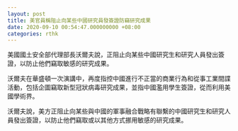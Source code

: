```yaml
---
layout: post
title: 美官員稱阻止向某些中國研究員發簽證防竊研究成果
date: 2020-09-10 00:54:47.000000000 +08:00
categories: rthk
---
```


美國國土安全部代理部長沃爾夫說，正阻止向某些中國研究生和研究人員發出簽證，以防止他們竊取敏感的研究成果。

沃爾夫在華盛頓一次演講中，再度指控中國進行不正當的商業行為和從事工業間諜活動，包括企圖竊取新型冠狀病毒研究成果，並指中國濫用學生簽證，從而利用美國學術界。

沃爾夫說，美方正阻止向某些與中國的軍事融合戰略有聯繫的中國研究生和研究人員發出簽證，以防止他們竊取或以其他方式挪用敏感的研究成果。
